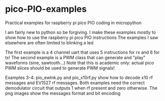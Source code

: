 # pico-PIO-examples
Practical examples for raspberry pi pico PIO coding in micropython

I am fairly new to python so be forgiving.
I make these examples mostly to show how to use the raspberry pi pico PIO instructions
The examples I saw elsewhere are often limited to blinking a led

The first example is a 4 channel uart that uses 5 instructions for rx and 6 for tx!
The second example is a PWM class that can generate and "play" waveforms (sine, sawtooth...)
Note that this is academic only: actual pico PWM slices should be used to generate PWM signals!

Examples 3-4: pio_ewlnk.py and pio_x10rf.py show how to decode x10 rf messages and EV1527 rf messages.
Both examples need the correct demodulator circuit that outputs 1 when rf present and zero otherwise.
The png images show the messages format and bit encoding
